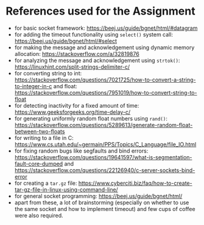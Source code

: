 # References used for the Assignment
- for basic socket framework: https://beej.us/guide/bgnet/html/#datagram
- for adding the timeout functionality using ```select()``` system call: https://beej.us/guide/bgnet/html/#select
- for making the message and acknowledgement using dynamic memory allocation: https://stackoverflow.com/a/32819876
- for analyzing the message and acknowledgement using ```strtok()```: https://linuxhint.com/split-strings-delimiter-c/
- for converting string to int: https://stackoverflow.com/questions/7021725/how-to-convert-a-string-to-integer-in-c and float: https://stackoverflow.com/questions/7951019/how-to-convert-string-to-float
- for detecting inactivity for a fixed amount of time: https://www.geeksforgeeks.org/time-delay-c/
- for generating uniformly random float numbers using ```rand()```: https://stackoverflow.com/questions/5289613/generate-random-float-between-two-floats
- for writing to a file in C: https://www.cs.utah.edu/~germain/PPS/Topics/C_Language/file_IO.html
- for fixing random bugs like segfaults and bind errors: https://stackoverflow.com/questions/19641597/what-is-segmentation-fault-core-dumped and https://stackoverflow.com/questions/22126940/c-server-sockets-bind-error
- for creating a ```tar.gz``` file: https://www.cyberciti.biz/faq/how-to-create-tar-gz-file-in-linux-using-command-line/
- for general socket programming: https://beej.us/guide/bgnet/html/
- apart from these, a lot of brainstorming (especially on whether to use the same socket and how to implement timeout) and few cups of coffee were also required.